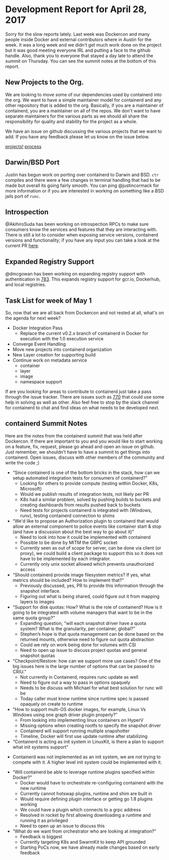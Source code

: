 # Development Report for April 28, 2017

Sorry for the slow reports lately.  Last week was Dockercon and many people inside Docker and external contributors where in Austin for the week.  It was a long week and we didn't get much work done on the project but it was good meeting everyone IRL and putting a face to the github handle.  Also, thank you to everyone that stayed a day late to attend the summit on Thursday.  You can see the summit notes at the bottom of this report.

## New Projects to the Org.

We are looking to move some of our dependencies used by containerd into the org.  We want to have a simple maintainer model for containerd and any other repository that is added to the org.  Basically, if you are a maintainer of containerd, you are a maintainer on all of the repos.  We don't want to have separate maintainers for the various parts as we should all share the responsibility for quality and stability for the project as a whole.

We have an issue on github discussing the various projects that we want to add.  If you have any feedback please let us know on the issue below.

[projects!](https://github.com/containerd/containerd/issues/772)
[process](https://github.com/containerd/containerd/pull/779)

## Darwin/BSD Port

Justin has begun work on porting over containerd to Darwin and BSD.  `ctr` compiles and there were a few changes in terminal handling that had to be made but overall its going fairly smooth.  You can ping @justincormack for more information or if you are interested in working on something like a BSD jails port of `runc`.

## Introspection

@AkihiroSuda has been working on introspection RPCs to make sure consumers know the services and features that they are interacting with.  There is still a lot to consider when exposing service versions, containerd versions and functionality; if you have any input you can take a look at the current PR [here](https://github.com/containerd/containerd/pull/776).

## Expanded Registry Support

@dmcgowan has been working on expanding registry support with authentication in [783](https://github.com/containerd/containerd/pull/783).  This expands registry support for gcr.io, Dockerhub, and local registries.


## Task List for week of May 1

So, now that we are all back from Dockercon and not rested at all, what's on the agenda for next week?

* Docker Integration Pass
	- Replace the current v0.2.x branch of containerd in Docker for execution with the 1.0 execution service
* Converge Event Handling
* Move new projects into containerd organization
* New Layer creation for supporting build
* Continue work on metadata service
	- container
	- layer
	- image
	- namespace support

If are you looking for areas to contribute to containerd just take a pass through the issue tracker.  There are issues such as [770](https://github.com/containerd/containerd/issues/770) that could use some help in solving as well as other.  Also feel free to stop by the slack channel for containerd to chat and find ideas on what needs to be developed next.

## containerd Summit Notes

Here are the notes from the containerd summit that was held after Dockercon.  If there are important to you and you would like to start working on a feature, fix, request, please go ahead and open an issue on github.  Just remember, we shouldn't have to have a summit to get things into containerd.  Open issues, discuss with other members of the community and write the code ;)

* “Since containerd is one of the bottom bricks in the stack, how can we setup automated integration tests for consumers of containerd?”
	- Looking for others to provide compute (testing within Docker, K8s, Microsoft)
	- Would we publish results of integration tests, not likely per PR
	- K8s had a similar problem, solved by pushing builds to buckets and creating dashboards from results pushed back to buckets
	- Need tests for projects containerd is integrated with (Windows, runv), testing containerd connection to shims
* “We'd like to propose an Authorization plugin to containerd that would allow an external component to police events like container start & stop (and have a discussion about the best way to go about it)”
	- Need to look into how it could be implemented with containerd
	- Possible to be done by MITM the GRPC socket
	- Currently seen as out of scope for server, can be done via client (or proxy), we could build a client package to support this so it does not have to be implemented by each integrator.
	- Currently only unix socket allowed which prevents unauthorized access
* “Should containerd provide image filesystem metrics? If yes, what metrics should be included? How to implement that?”
	- Previously discussed, yes, PR to provide this information through the snapshot interface.
	- Figuring out what is being shared, could figure out it from mapping layers to images
* “Support for disk quotas: How? What is the role of containerd? How is it going to be integrated with volume managers that want to be in the same quota group?”
	- Expanding question, “will each snapshot driver have a quota system? What is the granularity, per container, global?”
	- Stephen’s hope is that quota management can be done based on the returned mounts, otherwise need to figure out quota abstraction
	- Could we rely on work being done for volumes with CSI
	- Need to open up issue to discuss project quotas and general snapshot quotas
* “Checkpoint/Restore: how can we support more use cases? One of the big issues here is the large number of options that can be passed to CRIU.”
	- Not currently in Containerd, requires runc update as well
	- Need to figure out a way to pass in options opaquely
	- Needs to be discuss with Michael for what best solution for runc will be
	- Today caller must know runtime since runtime spec is passed opaquely on create to runtime
* “How to support multi-OS docker images, for example, Linux Vs Windows using one graph driver plugin properly?”
	- From looking into implementing linux containers on HyperV
	- Missing options when creating rootfs to specify the snapshot driver
	- Containerd will support running multiple snapshotter
	- Timeline, Docker will first use update runtime after stabilizing
* “Containerd is acting as init system in LinuxKit, is there a plan to support what init systems support”
-	 Containerd was not implemented as an init system, we are not trying to compete with it. A higher level init system could be implemented with it.
* “Will containerd be able to leverage runtime plugins specified within Docker?”
	- Docker would have to orchestrate re-configuring containerd with the new runtime
	- Currently cannot hotswap plugins, runtime and shim are built in
	- Would require defining plugin interface or getting go 1.8 plugins working
	- We could have a plugin which connects to a grpc address
	- Resolved in rocket by first allowing downloading a runtime and running it as privileged
	- Need to open up an issue to discuss this
* “What do we want from orchestrator who are looking at integration?”
	- Feedback is biggest
	- Currently targeting K8s and SwarmKit to keep API grounded
	- Starting PoCs now, we have already made changes based on early feedback
